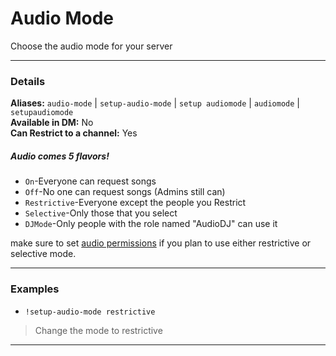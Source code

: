 # Audio Mode

Choose the audio mode for your server
***

### Details

**Aliases:** `audio-mode` | `setup-audio-mode` | `setup audiomode` | `audiomode` | `setupaudiomode`   
**Available in DM:** No   
**Can Restrict to a channel:** Yes

##### Audio comes 5 flavors!

* `On`-Everyone can request songs   
* `Off`-No one can request songs (Admins still can)   
* `Restrictive`-Everyone except the people you Restrict   
* `Selective`-Only those that you select    
* `DJMode`-Only people with the role named "AudioDJ" can use it

make sure to set [audio permissions](/commands/admin/audioperms) if you plan to use either restrictive or selective mode.
***

### Examples

* `!setup-audio-mode restrictive`
> Change the mode to restrictive
***
